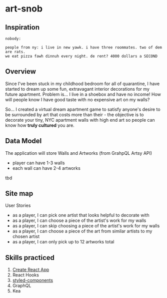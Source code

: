 # art-snob

## Inspiration
```
nobody:

people from ny: i live in new yawk. i have three roommates. two of dem are rats. 
we eat pizza fawh dinnuh every night. de rent? 4000 dollars a SECOND
```

## Overview

Since I've been stuck in my childhood bedroom for all of quarantine, I have started to dream up some fun, extravagant interior decorations for my future apartment. Problem is... I live in a shoebox and have no income! How will people know I have good taste with no expensive art on my walls? 

So... I created a virtual dream apartment game to satisfy anyone's desire to be surrounded by art that costs more than their  - the objective is to decorate your tiny, NYC apartment walls with high end art so people can know how **truly cultured** you are. 

## Data Model

The application will store Walls and Artworks (from GrahpQL Artsy API)
- player can have 1-3 walls 
- each wall can have 2-4 artworks

tbd

## Site map

User Stories
- as a player, I can pick one artist that looks helpful to decorate with
- as a player, I can choose a piece of the artist's work for my walls 
- as a player, I can skip choosing a piece of the artist's work for my walls 
- as a player, I can choose a piece of the art from similar artists to my chosen artist
- as a player, I can only pick up to 12 artworks total

## Skills practiced

1. [Create React App](https://create-react-app.dev/)
2. React Hooks
3. [styled-components](https://styled-components.com/)
4. GraphQL
5. Kea
